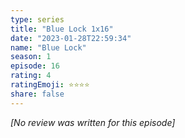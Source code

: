 ```yaml
---
type: series
title: "Blue Lock 1x16"
date: "2023-01-28T22:59:34"
name: "Blue Lock"
season: 1
episode: 16
rating: 4
ratingEmoji: ⭐️⭐️⭐️⭐️
share: false
---
```


_[No review was written for this episode]_
